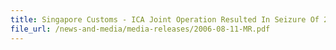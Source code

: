 ```yaml
---
title: Singapore Customs - ICA Joint Operation Resulted In Seizure Of 22,500 Cartons Of Contraband Cigarettes
file_url: /news-and-media/media-releases/2006-08-11-MR.pdf
---
```

